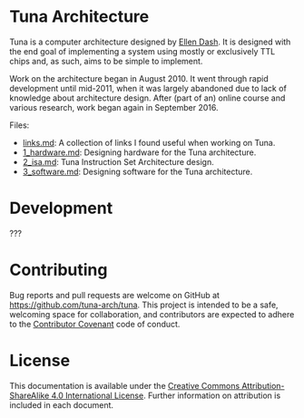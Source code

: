 # Tuna Architecture

Tuna is a computer architecture designed by [Ellen
Dash](https://puppy.technology). It is designed with the end goal of
implementing a system using mostly or exclusively TTL chips and, as
such, aims to be simple to implement.

Work on the architecture began in August 2010. It went through rapid
development until mid-2011, when it was largely abandoned due to lack of
knowledge about architecture design. After (part of an) online course
and various research, work began again in September 2016.

Files:

* [links.md](links.md): A collection of links I found useful when
  working on Tuna.
* [1_hardware.md](1_hardware.md): Designing hardware for the Tuna architecture.
* [2_isa.md](2_isa.md): Tuna Instruction Set Architecture design.
* [3_software.md](3_software.md): Designing software for the Tuna architecture.

# Development

???

# Contributing

Bug reports and pull requests are welcome on GitHub at https://github.com/tuna-arch/tuna. This project is intended to be a safe, welcoming space for collaboration, and contributors are expected to adhere to the [Contributor Covenant](http://contributor-covenant.org/) code of conduct.

# License

This documentation is available under the [Creative Commons Attribution-ShareAlike 4.0 International License](http://creativecommons.org/licenses/by-sa/4.0/). Further information on attribution is included in each document.
